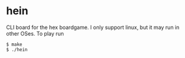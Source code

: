 # hein
CLI board for the hex boardgame. I only support linux, but it may run in other OSes.
To play run
```
$ make
$ ./hein
```
